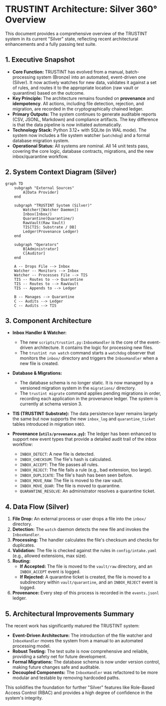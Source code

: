 # TRUSTINT Architecture: Silver 360° Overview

This document provides a comprehensive overview of the TRUSTINT system in its current "Silver" state, reflecting recent architectural enhancements and a fully passing test suite.

## 1. Executive Snapshot

-   **Core Function:** TRUSTINT has evolved from a manual, batch-processing system (Bronze) into an automated, event-driven one (Silver). It now actively watches for new data, validates it against a set of rules, and routes it to the appropriate location (raw vault or quarantine) based on the outcome.
-   **Key Principle:** The architecture remains founded on **provenance** and **idempotency**. All actions, including file detection, rejection, and migration, are recorded in the cryptographically chained ledger.
-   **Primary Outputs:** The system continues to generate auditable reports (CSV, JSONL, Markdown) and compliance artifacts. The key difference is that the data pipeline is now initiated automatically.
-   **Technology Stack:** Python 3.12+ with SQLite (in WAL mode). The system now includes a file system watcher (`watchdog`) and a formal database migration system.
-   **Operational Status:** All systems are nominal. All 14 unit tests pass, covering the core logic, database contracts, migrations, and the new inbox/quarantine workflow.

## 2. System Context Diagram (Silver)

```mermaid
graph TD
    subgraph "External Sources"
        A[Data Provider]
    end

    subgraph "TRUSTINT System (Silver)"
        Watcher([Watcher Daemon])
        Inbox(Inbox/)
        Quarantine(Quarantine/)
        RawVault(Raw Vault)
        TIS[TIS: Substrate / DB]
        Ledger(Provenance Ledger)
    end

    subgraph "Operators"
        B[Administrator]
        C[Auditor]
    end

    A -- Drops File --> Inbox
    Watcher -- Monitors --> Inbox
    Watcher -- Processes File --> TIS
    TIS -- Routes to --> Quarantine
    TIS -- Routes to --> RawVault
    TIS -- Appends to --> Ledger

    B -- Manages --> Quarantine
    C -- Audits --> Ledger
    C -- Audits --> TIS
```

## 3. Component Architecture

-   **Inbox Handler & Watcher:**
    -   The new `scripts/trustint.py:InboxHandler` is the core of the event-driven architecture. It contains the logic for processing new files.
    -   The `trustint run watch` command starts a `watchdog` observer that monitors the `inbox/` directory and triggers the `InboxHandler` when a new file is created.

-   **Database & Migrations:**
    -   The database schema is no longer static. It is now managed by a versioned migration system in the `migrations/` directory.
    -   The `trustint migrate` command applies pending migrations in order, recording each application in the provenance ledger. The system is currently at schema version 3.

-   **TIS (TRUSTINT Substrate):** The data persistence layer remains largely the same but now supports the new `inbox_log` and `quarantine_ticket` tables introduced in migration `V003`.

-   **Provenance (`utils/provenance.py`):** The ledger has been enhanced to support new event types that provide a detailed audit trail of the inbox workflow:
    -   `INBOX_DETECT`: A new file is detected.
    -   `INBOX_CHECKSUM`: The file's hash is calculated.
    -   `INBOX_ACCEPT`: The file passes all rules.
    -   `INBOX_REJECT`: The file fails a rule (e.g., bad extension, too large).
    -   `INBOX_DUPLICATE`: The file's hash has been seen before.
    -   `INBOX_MOVE_RAW`: The file is moved to the raw vault.
    -   `INBOX_MOVE_QUAR`: The file is moved to quarantine.
    -   `QUARANTINE_RESOLVE`: An administrator resolves a quarantine ticket.

## 4. Data Flow (Silver)

1.  **File Drop:** An external process or user drops a file into the `inbox/` directory.
2.  **Detection:** The `watch` daemon detects the new file and invokes the `InboxHandler`.
3.  **Processing:** The handler calculates the file's checksum and checks for duplicates.
4.  **Validation:** The file is checked against the rules in `config/intake.yaml` (e.g., allowed extensions, max size).
5.  **Routing:**
    -   **If Accepted:** The file is moved to the `vault/raw` directory, and an `INBOX_ACCEPT` event is logged.
    -   **If Rejected:** A quarantine ticket is created, the file is moved to a subdirectory within `vault/quarantine`, and an `INBOX_REJECT` event is logged.
6.  **Provenance:** Every step of this process is recorded in the `events.jsonl` ledger.

## 5. Architectural Improvements Summary

The recent work has significantly matured the TRUSTINT system:

-   **Event-Driven Architecture:** The introduction of the file watcher and `InboxHandler` moves the system from a manual to an automated processing model.
-   **Robust Testing:** The test suite is now comprehensive and reliable, providing a safety net for future development.
-   **Formal Migrations:** The database schema is now under version control, making future changes safe and auditable.
-   **Decoupled Components:** The `InboxHandler` was refactored to be more modular and testable by removing hardcoded paths.

This solidifies the foundation for further "Silver" features like Role-Based Access Control (RBAC) and provides a high degree of confidence in the system's integrity.
